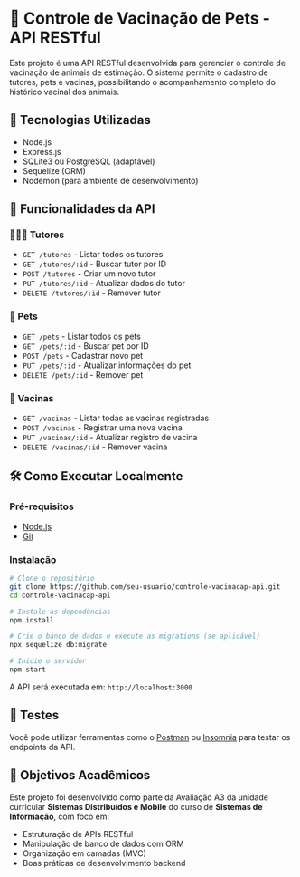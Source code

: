 
# 🐾 Controle de Vacinação de Pets - API RESTful

Este projeto é uma API RESTful desenvolvida para gerenciar o controle de vacinação de animais de estimação. O sistema permite o cadastro de tutores, pets e vacinas, possibilitando o acompanhamento completo do histórico vacinal dos animais.

## 🔧 Tecnologias Utilizadas

- Node.js
- Express.js
- SQLite3 ou PostgreSQL (adaptável)
- Sequelize (ORM)
- Nodemon (para ambiente de desenvolvimento)

## 🚀 Funcionalidades da API

### 🧑‍🤝‍🧑 Tutores
- `GET /tutores` - Listar todos os tutores
- `GET /tutores/:id` - Buscar tutor por ID
- `POST /tutores` - Criar um novo tutor
- `PUT /tutores/:id` - Atualizar dados do tutor
- `DELETE /tutores/:id` - Remover tutor

### 🐶 Pets
- `GET /pets` - Listar todos os pets
- `GET /pets/:id` - Buscar pet por ID
- `POST /pets` - Cadastrar novo pet
- `PUT /pets/:id` - Atualizar informações do pet
- `DELETE /pets/:id` - Remover pet

### 💉 Vacinas
- `GET /vacinas` - Listar todas as vacinas registradas
- `POST /vacinas` - Registrar uma nova vacina
- `PUT /vacinas/:id` - Atualizar registro de vacina
- `DELETE /vacinas/:id` - Remover vacina

## 🛠️ Como Executar Localmente

### Pré-requisitos

- [Node.js](https://nodejs.org/)
- [Git](https://git-scm.com/)

### Instalação

```bash
# Clone o repositório
git clone https://github.com/seu-usuario/controle-vacinacap-api.git
cd controle-vacinacap-api

# Instale as dependências
npm install

# Crie o banco de dados e execute as migrations (se aplicável)
npx sequelize db:migrate

# Inicie o servidor
npm start
```

A API será executada em: `http://localhost:3000`

## 🧪 Testes

Você pode utilizar ferramentas como o [Postman](https://www.postman.com/) ou [Insomnia](https://insomnia.rest/) para testar os endpoints da API.

## 📌 Objetivos Acadêmicos

Este projeto foi desenvolvido como parte da Avaliação A3 da unidade curricular **Sistemas Distribuídos e Mobile** do curso de **Sistemas de Informação**, com foco em:

- Estruturação de APIs RESTful
- Manipulação de banco de dados com ORM
- Organização em camadas (MVC)
- Boas práticas de desenvolvimento backend


